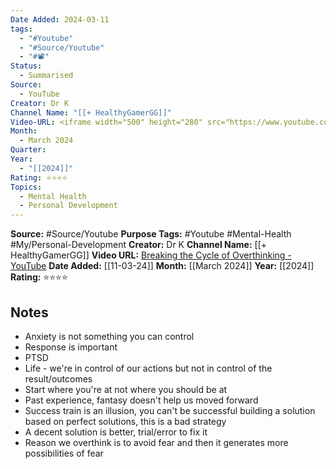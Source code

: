 ```yaml
---
Date Added: 2024-03-11
tags:
  - "#Youtube"
  - "#Source/Youtube"
  - "#📽️"
Status:
  - Summarised
Source:
  - YouTube
Creator: Dr K
Channel Name: "[[+ HealthyGamerGG]]"
Video-URL: <iframe width="500" height="280" src="https://www.youtube.com/embed/lUxU6KnjNNs?si=_UAKvsFc2eeo-s6A" title="YouTube video player" frameborder="0" allow="accelerometer; autoplay; clipboard-write; encrypted-media; gyroscope; picture-in-picture; web-share" referrerpolicy="strict-origin-when-cross-origin" allowfullscreen></iframe>
Month:
  - March 2024
Quarter: 
Year:
  - "[[2024]]"
Rating: ⭐⭐⭐⭐
Topics:
  - Mental Health
  - Personal Development
---
```

**Source:** #Source/Youtube
**Purpose Tags:** #Youtube #Mental-Health #My/Personal-Development 
**Creator:** Dr K
**Channel Name:** [[+ HealthyGamerGG]]
**Video URL:** [Breaking the Cycle of Overthinking - YouTube](https://www.youtube.com/watch?v=lUxU6KnjNNs&t=5795s&pp=ygUpQnJlYWtpbmcgdGhlIEN5Y2xlIG9mIE92ZXJ0aGlua2luZyAtIERyIEs%3D)
**Date Added:**  [[11-03-24]]
**Month:** [[March 2024]]
**Year:** [[2024]]
**Rating:** ⭐⭐⭐⭐

## Notes

- Anxiety is not something you can control
- Response is important
- PTSD
- Life - we're in control of our actions but not in control of the result/outcomes
- Start where you're at not where you should be at
- Past experience, fantasy doesn't help us moved forward
- Success train is an illusion, you can't be successful building a solution based on perfect solutions, this is a bad strategy
- A decent solution is better, trial/error to fix it
- Reason we overthink is to avoid fear and then it generates more possibilities of fear